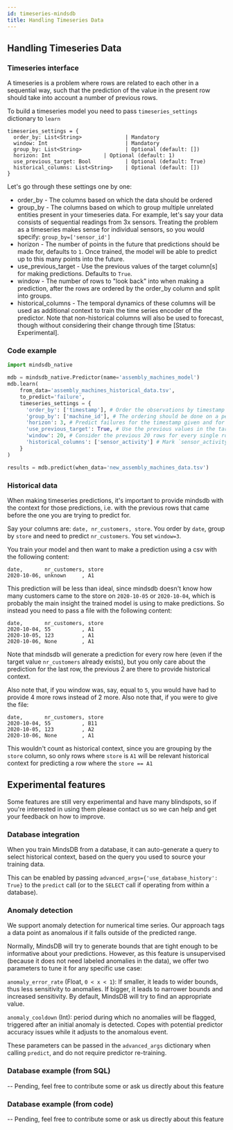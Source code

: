 ```yaml
---
id: timeseries-mindsdb
title: Handling Timeseries Data
---
```


## Handling Timeseries Data

### Timeseries interface

A timeseries is a problem where rows are related to each other in a sequential way, such that the prediction of the value in the present row should take into account a number of previous rows.

To build a timeseries model you need to pass `timeseries_settings` dictionary to `learn`

```
timeseries_settings = {
  order_by: List<String>              | Mandatory
  window: Int                         | Mandatory
  group_by: List<String>              | Optional (default: [])
  horizon: Int                 | Optional (default: 1)
  use_previous_target: Bool           | Optional (default: True)
  historical_columns: List<String>    | Optional (default: [])
}
```

Let's go through these settings one by one:

* order_by - The columns based on which the data should be ordered
* group_by - The columns based on which to group multiple unrelated entities present in your timeseries data. For example, let's say your data consists of sequential readings from 3x sensors. Treating the problem as a timeseries makes sense for individual sensors, so you would specify: `group_by=['sensor_id']`
* horizon - The number of points in the future that predictions should be made for, defaults to `1`. Once trained, the model will be able to predict up to this many points into the future.
* use_previous_target - Use the previous values of the target column[s] for making predictions. Defaults to `True`.
* window - The number of rows to "look back" into when making a prediction, after the rows are ordered by the order_by column and split into groups.
* historical_columns - The temporal dynamics of these columns will be used as additional context to train the time series encoder of the predictor. Note that non-historical columns will also be used to forecast, though without considering their change through time [Status: Experimental].

### Code example

```python
import mindsdb_native

mdb = mindsdb_native.Predictor(name='assembly_machines_model')
mdb.learn(
    from_data='assembly_machines_historical_data.tsv',
    to_predict='failure',
    timeseries_settings = {
      'order_by': ['timestamp'], # Order the observations by timestamp
      'group_by': ['machine_id'], # The ordering should be done on a per-machine basis, rather than for every single row
      'horizon': 3, # Predict failures for the timestamp given and for 2 more timesteps in the future
      'use_previous_target': True, # Use the previous values in the target column (`failure`), since when the last failure happened could be a relevant data-point for our prediction.
      'window': 20, # Consider the previous 20 rows for every single row our model is trying to predict
      'historical_columns': ['sensor_activity'] # Mark `sensor_activity` column as historical, to use its temporal dynamics as additional context
    }
)

results = mdb.predict(when_data='new_assembly_machines_data.tsv')
```

### Historical data
When making timeseries predictions, it's important to provide mindsdb with the context for those predictions, i.e. with the previous rows that came before the one you are trying to predict for.

Say your columns are: `date, nr_customers, store`.
You order by `date`, group by `store` and need to predict `nr_customers`. You set `window=3`.

You train your model and then want to make a prediction using a csv with the following content:
```
date,       nr_customers, store
2020-10-06, unknown     , A1
```

This prediction will be less than ideal, since mindsdb doesn't know how many customers came to the store on `2020-10-05` or `2020-10-04`, which is probably the main insight the trained model is using to make predictions. So instead you need to pass a file with the following content:

```
date,       nr_customers, store
2020-10-04, 55          , A1
2020-10-05, 123         , A1
2020-10-06, None        , A1
```

Note that mindsdb will generate a prediction for every row here (even if the target value `nr_customers` already exists), but you only care about the prediction for the last row, the previous 2 are there to provide historical context.

Also note that, if you window was, say, equal to `5`, you would have had to provide 4 more rows instead of 2 more.
Also note that, if you were to give the file:

```
date,       nr_customers, store
2020-10-04, 55          , B11
2020-10-05, 123         , A2
2020-10-06, None        , A1
```

This wouldn't count as historical context, since you are grouping by the `store` column, so only rows where `store` is `A1` will be relevant historical context for predicting a row where the `store == A1`

## Experimental features

Some features are still very experimental and have many blindspots, so if you're interested in using them please contact us so we can help and get your feedback on how to improve.

### Database integration

When you train MindsDB from a database, it can auto-generate a query to select historical context, based on the query you used to source your training data.

This can be enabled by passing `advanced_args={'use_database_history': True}` to the `predict` call (or to the `SELECT` call if operating from within a database). 

### Anomaly detection

We support anomaly detection for numerical time series. Our approach tags a data point as anomalous if it falls outside of the predicted range.

Normally, MindsDB will try to generate bounds that are tight enough to be informative about your predictions. However, as this feature is  unsupervised (because it does not need labeled anomalies in the data), we offer two parameters to tune it for any specific use case:

`anomaly_error_rate` (Float, `0 < x < 1`): If smaller, it leads to wider bounds, thus less sensitivity to anomalies. If bigger, it leads to narrower bounds and increased sensitivity. By default, MindsDB will try to find an appropriate value.

`anomaly_cooldown` (Int): period during which no anomalies will be flagged, triggered after an initial anomaly is detected. Copes with potential predictor accuracy issues while it adjusts to the anomalous event.

These parameters can be passed in the `advanced_args` dictionary when calling `predict`, and do not require predictor re-training.

### Database example (from SQL)
-- Pending, feel free to contribute some or ask us directly about this feature

### Database example (from code)
-- Pending, feel free to contribute some or ask us directly about this feature
